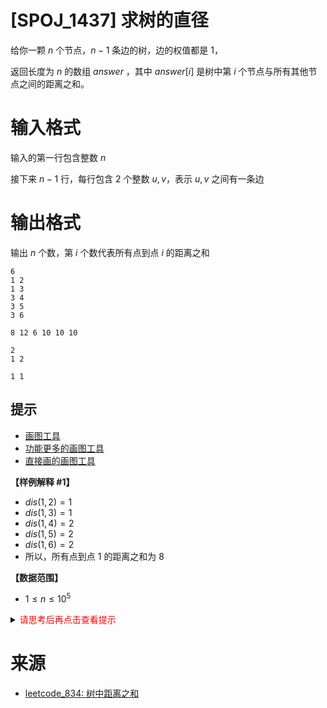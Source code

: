 # [SPOJ_1437] 求树的直径

给你一颗 $n$ 个节点，$n-1$ 条边的树，边的权值都是 $1$，

返回长度为 $n$ 的数组 $answer$ ，其中 $answer[i]$ 是树中第 $i$ 个节点与所有其他节点之间的距离之和。

# 输入格式

输入的第一行包含整数 $n$

接下来 $n - 1$ 行，每行包含 $2$ 个整数 $u, v$，表示 $u, v$ 之间有一条边

# 输出格式

输出 $n$ 个数，第 $i$ 个数代表所有点到点 $i$ 的距离之和

```input1
6
1 2
1 3
3 4
3 5
3 6
```

```output1
8 12 6 10 10 10
```

```input2
2
1 2
```

```output2
1 1
```

## 提示
- [画图工具](https://csacademy.com/app/graph_editor/)
- [功能更多的画图工具](https://anacc22.github.io/another_graph_editor/)
- [直接画的画图工具](https://silverfoxxxy.github.io/miska924/DrawGraphJS/)

**【样例解释 #1】**
- $dis(1, 2) = 1$
- $dis(1, 3) = 1$
- $dis(1, 4) = 2$
- $dis(1, 5) = 2$
- $dis(1, 6) = 2$
- 所以，所有点到点 $1$ 的距离之和为 $8$

**【数据范围】**
- $1 \leq n \leq 10^5$

<details>
<summary><font color="#FF0000">请思考后再点击查看提示</font></summary>

</details>

# 来源
* [leetcode_834: 树中距离之和](https://leetcode.cn/problems/sum-of-distances-in-tree/)